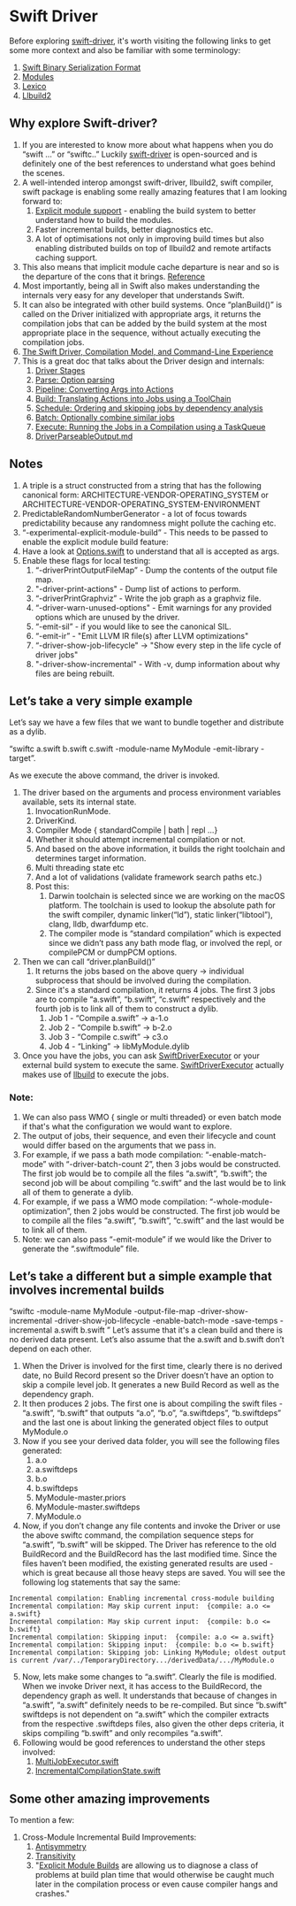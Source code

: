 # Swift Driver
Before exploring [swift-driver](https://github.com/apple/swift-driver), it's worth visiting the following links to get some more context 
and also be familiar with some terminology:
1. [Swift Binary Serialization Format](https://github.com/apple/swift/blob/main/docs/Serialization.md)
2. [Modules](https://github.com/apple/swift/blob/main/docs/Modules.rst)
3. [Lexico](https://github.com/apple/swift/blob/main/docs/Lexicon.md)
4. [Llbuild2](https://forums.swift.org/t/llbuild2/36896) 

## Why explore Swift-driver?
1. If you are interested to know more about what happens when you do “swift ...” or “swiftc..” Luckily [swift-driver](https://github.com/apple/swift-driver) is open-sourced and is definitely one of the best references to understand what goes behind the scenes.
2. A well-intended interop amongst swift-driver, llbuild2, swift compiler, swift package is enabling some really amazing features that I am looking forward to:
    1. [Explicit module support](https://forums.swift.org/t/explicit-module-builds-the-new-swift-driver-and-swiftpm/36990) - enabling the build system to better understand how to build the modules.
    2. Faster incremental builds, better diagnostics etc. 
    3. A lot of optimisations not only in improving build times but also enabling distributed builds on top of llbuild2 and remote artifacts caching support.
3. This also means that implicit module cache departure is near and so is the departure of the cons that it brings. [Reference](https://forums.swift.org/t/llbuild2/36896)
4. Most importantly, being all in Swift also makes understanding the internals very easy for any developer that understands Swift. 
5. It can also be integrated with other build systems. Once “planBuild()” is called on the Driver initialized with appropriate args, it returns the compilation jobs that can be added by the build system at the most appropriate place in the sequence, without actually executing the compilation jobs.
6. [The Swift Driver, Compilation Model, and Command-Line Experience](https://github.com/apple/swift/blob/main/docs/Driver.md)
7. This is a great doc that talks about the Driver design and internals:
    1. [Driver Stages](https://github.com/apple/swift/blob/main/docs/DriverInternals.md#driver-stages)
    2. [Parse: Option parsing](https://github.com/apple/swift/blob/main/docs/DriverInternals.md#parse-option-parsing)
    3. [Pipeline: Converting Args into Actions](https://github.com/apple/swift/blob/main/docs/DriverInternals.md#parse-option-parsing)
    4. [Build: Translating Actions into Jobs using a ToolChain](https://github.com/apple/swift/blob/main/docs/DriverInternals.md#build-translating-actions-into-jobs-using-a-toolchain)
    5. [Schedule: Ordering and skipping jobs by dependency analysis](https://github.com/apple/swift/blob/main/docs/DriverInternals.md#schedule-ordering-and-skipping-jobs-by-dependency-analysis)
    6. [Batch: Optionally combine similar jobs](https://github.com/apple/swift/blob/main/docs/DriverInternals.md#schedule-ordering-and-skipping-jobs-by-dependency-analysis)
    7. [Execute: Running the Jobs in a Compilation using a TaskQueue](https://github.com/apple/swift/blob/main/docs/DriverInternals.md#execute-running-the-jobs-in-a-compilation-using-a-taskqueue)
    8. [DriverParseableOutput.md](https://github.com/apple/swift/blob/main/docs/DriverParseableOutput.md)


## Notes
1. A triple is a struct constructed from a string that has the following canonical form:
ARCHITECTURE-VENDOR-OPERATING_SYSTEM or  ARCHITECTURE-VENDOR-OPERATING_SYSTEM-ENVIRONMENT
2. PredictableRandomNumberGenerator - a lot of focus towards predictability because any randomness might pollute the caching etc.
3. “-experimental-explicit-module-build” - This needs to be passed to enable the explicit module build feature:
4. Have a look at [Options.swift](https://github.com/apple/swift-driver/blob/main/Sources/SwiftOptions/Options.swift) to understand that all is accepted as args.
5. Enable these flags for local testing:
    1. “-driverPrintOutputFileMap” - Dump the contents of the output file map.
    2. "-driver-print-actions" - Dump list of actions to perform.
    3. “-driverPrintGraphviz” - Write the job graph as a graphviz file.
    4. “-driver-warn-unused-options" - Emit warnings for any provided options which are unused by the driver.
    5. “-emit-sil” - if you would like to see the canonical SIL.
    6. “-emit-ir” - "Emit LLVM IR file(s) after LLVM optimizations"
    7. “-driver-show-job-lifecycle" -> "Show every step in the life cycle of driver jobs"
    8. "-driver-show-incremental" - With -v, dump information about why files are being rebuilt.
    
## Let’s take a very simple example

Let’s say we have a few files that we want to bundle together and distribute as a dylib.

“swiftc a.swift b.swift c.swift -module-name MyModule -emit-library -target”.

As we execute the above command, the driver is invoked.
1. The driver based on the arguments and process environment variables available, sets its internal state.
    1. InvocationRunMode.
    2. DriverKind.
    3. Compiler Mode { standardCompile | bath | repl ...}
    4. Whether it should attempt incremental compilation or not.
    5. And based on the above information, it builds the right toolchain and determines target information.
    6. Multi threading state etc
    7. And a lot of validations (validate framework search paths etc.)
    8. Post this:
        1. Darwin toolchain is selected since we are working on the macOS platform. The toolchain is used to lookup the absolute path for the swift compiler, dynamic linker(“ld”), static linker(“libtool”), clang, lldb, dwarfdump etc.
        2. The compiler mode is “standard compilation” which is expected since we didn’t pass any bath mode flag, or involved the repl, or compilePCM or dumpPCM options.
2. Then we can call “driver.planBuild()”
    1. It returns the jobs based on the above query -> individual subprocess that should be involved during the compilation.
    2. Since it's a standard compilation, it returns 4 jobs. The first 3 jobs are to compile “a.swift”, “b.swift”, “c.swift” respectively and the fourth job is to link all of them to construct a dylib.
        1. Job 1 - “Compile a.swift” -> a-1.o
        2. Job 2 - “Compile b.swift” -> b-2.o
        3. Job 3 - “Compile c.swift” -> c3.o
        4. Job 4 - “Linking” -> libMyModule.dylib
3. Once you have the jobs, you can ask [SwiftDriverExecutor](https://github.com/apple/swift-driver/blob/bad19ac928dab85695461540d3174da2ff8cd1f2/Sources/SwiftDriverExecution/SwiftDriverExecutor.swift) or your external build system to execute the same.  [SwiftDriverExecutor](https://github.com/apple/swift-driver/blob/bad19ac928dab85695461540d3174da2ff8cd1f2/Sources/SwiftDriverExecution/SwiftDriverExecutor.swift) actually makes use of [llbuild](https://github.com/apple/swift-llbuild) to execute the jobs.

### Note:
1. We can also pass WMO { single or multi threaded} or even batch mode if that's what the configuration we would want to explore.
2. The output of jobs, their sequence, and even their lifecycle and count would differ based on the arguments that we pass in.
3. For example, if we pass a bath mode compilation: “-enable-match-mode” with “-driver-batch-count 2”, then 3 jobs would be constructed. The first job would be to compile all the files “a.swift”, “b.swift”; the second job will be about compiling “c.swift” and the last would be to link all of them to generate a dylib.
4. For example, if we pass a WMO mode compilation: “-whole-module-optimization”, then 2 jobs would be constructed. The first job would be to compile all the files “a.swift”, “b.swift”, “c.swift” and the last would be to link all of them.
5. Note: we can also pass “-emit-module” if we would like the Driver to generate the “.swiftmodule” file.


## Let’s take a different but a simple example that involves incremental builds
“swiftc -module-name MyModule -output-file-map <OFM> -driver-show-incremental -driver-show-job-lifecycle
-enable-batch-mode
-save-temps
-incremental
a.swift b.swift
”
Let’s assume that it's a clean build and there is no derived data present. Let’s also assume that the a.swift and b.swift don’t depend on each other.

1. When the Driver is involved for the first time, clearly there is no derived date, no Build Record present so the Driver doesn’t have an option to skip a compile level job. It generates a new Build Record as well as the dependency graph. 
2. It then produces 2 jobs. The first one is about  compiling the swift files - “a.swift”, “b.swift” that outputs “a.o”, “b.o”, “a.swiftdeps”, “b.swiftdeps” and the last one is about linking the generated object files to output MyModule.o
3. Now if you see your derived data folder, you will see the following files generated:
    1. a.o
    2. a.swiftdeps
    3. b.o
    4. b.swiftdeps
    5. MyModule-master.priors
    6. MyModule-master.swiftdeps
    7. MyModule.o
4. Now, if you don’t change any file contents and invoke the Driver or use the above swiftc command, the compilation sequence steps for “a.swift”, “b.swift” will be skipped. The Driver has reference to the old BuildRecord and the BuildRecord has the last modified time. Since the files haven’t been modified, the existing generated results are used - which is great because all those heavy steps are saved. You will see the following log statements that say the same:

```
Incremental compilation: Enabling incremental cross-module building
Incremental compilation: May skip current input:  {compile: a.o <= a.swift}
Incremental compilation: May skip current input:  {compile: b.o <= b.swift}
Incremental compilation: Skipping input:  {compile: a.o <= a.swift}
Incremental compilation: Skipping input:  {compile: b.o <= b.swift}
Incremental compilation: Skipping job: Linking MyModule; oldest output is current /var/../TemporaryDirectory.../derivedData/.../MyModule.o
``` 
5. Now, lets make some changes to “a.swift”. Clearly the file is modified. When we invoke Driver next, it has access to the BuildRecord, the dependency graph as well. It understands that because of changes in “a.swift”, “a.swift” definitely needs to be re-compiled. But since “b.swift” swiftdeps is not dependent on “a.swift” which the compiler extracts from the respective .swiftdeps files, also given the other deps criteria, it skips compiling “b.swift” and only recompiles “a.swift”.
6. Following would be good references to understand the other steps involved:
    1. [MultiJobExecutor.swift](https://github.com/apple/swift-driver/blob/main/Sources/SwiftDriverExecution/MultiJobExecutor.swift)
    2. [IncrementalCompilationState.swift](https://github.com/apple/swift-driver/blob/main/Sources/SwiftDriver/IncrementalCompilation/IncrementalCompilationState.swift)
    

## Some other amazing improvements
To mention a few:
1. Cross-Module Incremental Build Improvements:
    1. [Antisymmetry](https://github.com/apple/swift-driver/blob/bad19ac928dab85695461540d3174da2ff8cd1f2/Tests/IncrementalImportTests/Antisymmetry.swift)
    2. [Transitivity](https://github.com/apple/swift-driver/blob/bad19ac928dab85695461540d3174da2ff8cd1f2/Tests/IncrementalImportTests/Transitivity.swift)
    3. "[Explicit Module Builds](https://forums.swift.org/t/explicit-module-builds-the-new-swift-driver-and-swiftpm/36990) are allowing us to diagnose a class of problems at build plan time that would otherwise be caught much later in the compilation process or even cause compiler hangs and crashes."


